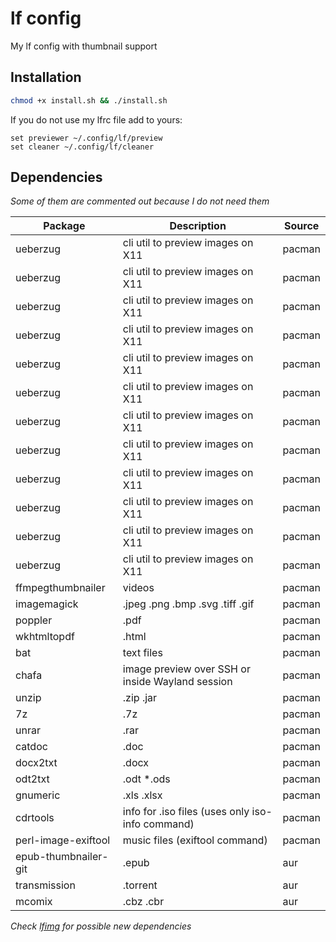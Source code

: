 # lf config

My lf config with thumbnail support

## Installation
```bash
chmod +x install.sh && ./install.sh
```

If you do not use my lfrc file add to yours:
```
set previewer ~/.config/lf/preview
set cleaner ~/.config/lf/cleaner
```


## Dependencies 

*Some of them are commented out because I do not need them*

| Package | Description | Source |
|-------------- | -------------- | -------------- |
| ueberzug | cli util to preview images on X11 | pacman |
| ueberzug | cli util to preview images on X11 | pacman |
| ueberzug | cli util to preview images on X11 | pacman |
| ueberzug | cli util to preview images on X11 | pacman |
| ueberzug | cli util to preview images on X11 | pacman |
| ueberzug | cli util to preview images on X11 | pacman |
| ueberzug | cli util to preview images on X11 | pacman |
| ueberzug | cli util to preview images on X11 | pacman |
| ueberzug | cli util to preview images on X11 | pacman |
| ueberzug | cli util to preview images on X11 | pacman |
| ueberzug | cli util to preview images on X11 | pacman |
| ueberzug            | cli util to preview images on X11 | pacman |
| ffmpegthumbnailer   | videos | pacman |
| imagemagick         | .jpeg .png .bmp .svg .tiff .gif | pacman |
| poppler             | .pdf | pacman |
| wkhtmltopdf         | .html | pacman |
| bat                 | text files | pacman |
| chafa               | image preview over SSH or inside Wayland session | pacman |
| unzip               | .zip .jar | pacman |
| 7z                  | .7z | pacman |
| unrar               | .rar | pacman |
| catdoc              | .doc | pacman |
| docx2txt            | .docx | pacman |
| odt2txt             | .odt *.ods | pacman |
| gnumeric            | .xls .xlsx | pacman |
| cdrtools            | info for .iso files (uses only iso-info command) | pacman |
| perl-image-exiftool | music files (exiftool command) | pacman |
| epub-thumbnailer-git | .epub | aur |
| transmission | .torrent | aur |
| mcomix | .cbz .cbr | aur |



*Check [lfimg](https://github.com/cirala/lfimg#prerequisites) for possible new dependencies*
